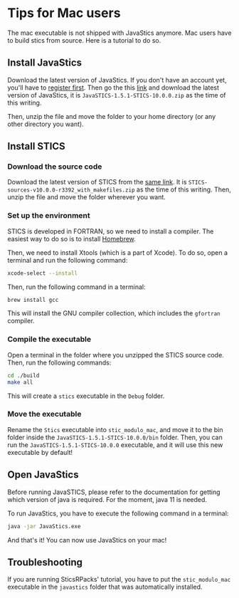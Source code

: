 # Tips for Mac users

The mac executable is not shipped with JavaStics anymore. Mac users have to build stics from source. Here is a tutorial to do so.

## Install JavaStics

Download the latest version of JavaStics. If you don't have an account yet, you'll have to [register first](https://w3.avignon.inra.fr/forge/account/register). Then go the this [link](https://w3.avignon.inra.fr/forge/projects/stics_main_projecv/files) and download the latest version of JavaStics, it is `JavaSTICS-1.5.1-STICS-10.0.0.zip` as the time of this writing.

Then, unzip the file and move the folder to your home directory (or any other directory you want).

## Install STICS

### Download the source code

Download the latest version of STICS from the [same link](https://w3.avignon.inra.fr/forge/projects/stics_main_projecv/files). It is `STICS-sources-v10.0.0-r3392_with_makefiles.zip` as the time of this writing. Then, unzip the file and move the folder wherever you want.

### Set up the environment

STICS is developed in FORTRAN, so we need to install a compiler. The easiest way to do so is to install [Homebrew](https://brew.sh/). 

Then, we need to install Xtools (which is a part of Xcode). To do so, open a terminal and run the following command:

```bash
xcode-select --install
```

Then, run the following command in a terminal:

```bash
brew install gcc
```

This will install the GNU compiler collection, which includes the `gfortran` compiler.

### Compile the executable

Open a terminal in the folder where you unzipped the STICS source code. Then, run the following commands:

```bash
cd ./build
make all
```

This will create a `stics` executable in the `Debug` folder. 

### Move the executable

Rename the `Stics` executable into `stic_modulo_mac`, and move it to the bin folder inside the `JavaSTICS-1.5.1-STICS-10.0.0/bin` folder. Then, you can run the `JavaSTICS-1.5.1-STICS-10.0.0` executable, and it will use this new executable by default!

## Open JavaStics

Before running JavaSTICS, please refer to the documentation for getting which version of java is required.
For the moment, java 11 is needed.

To run JavaStics, you have to execute the following command in a terminal:

```bash
java -jar JavaStics.exe 
```

And that's it! You can now use JavaStics on your mac!

## Troubleshooting

If you are running SticsRPacks' tutorial, you have to put the `stic_modulo_mac` executable in the `javastics` folder that was automatically installed.
